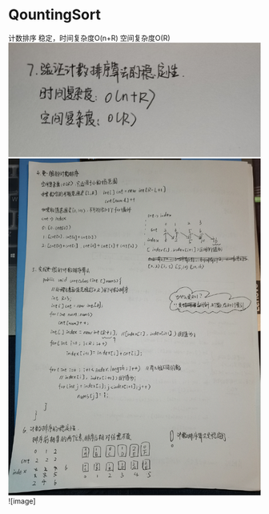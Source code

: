 # QountingSort
计数排序
稳定，时间复杂度O(n+R)  空间复杂度O(R)
![image](https://github.com/lumo-s/QountingSort/blob/main/QQ%E5%9B%BE%E7%89%8720221016155044.jpg)
![image](https://github.com/lumo-s/QountingSort/blob/main/QQ%E5%9B%BE%E7%89%8720221016155033.jpg)
![image]
